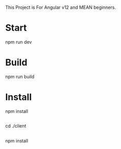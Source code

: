 This Project is For Angular v12 and MEAN beginners.

# Start
npm run dev

# Build
npm run build

# Install
npm install
##
cd ./client
##
npm install
